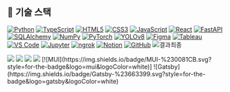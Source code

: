 <!-- README.md1 -->
## 🧠 기술 스택

[![Python](https://img.shields.io/badge/Python-3.13-blue?logo=python&logoColor=white)](https://www.python.org/)
[![TypeScript](https://img.shields.io/badge/TypeScript-3178C6?logo=typescript&logoColor=white)](https://www.typescriptlang.org/)
[![HTML5](https://img.shields.io/badge/HTML5-E34F26?logo=html5&logoColor=white)](https://developer.mozilla.org/docs/Web/HTML)
[![CSS3](https://img.shields.io/badge/CSS3-1572B6?logo=css3&logoColor=white)](https://developer.mozilla.org/docs/Web/CSS)
[![JavaScript](https://img.shields.io/badge/JavaScript-F7DF1E?logo=javascript&logoColor=black)](https://developer.mozilla.org/docs/Web/JavaScript)
[![React](https://img.shields.io/badge/React-61DAFB?logo=react&logoColor=black)](https://react.dev/)
[![FastAPI](https://img.shields.io/badge/FastAPI-009688?logo=fastapi&logoColor=white)](https://fastapi.tiangolo.com/)
[![SQLAlchemy](https://img.shields.io/badge/SQLAlchemy-D71F00?logo=databricks&logoColor=white)](https://www.sqlalchemy.org/)
[![NumPy](https://img.shields.io/badge/NumPy-013243?logo=numpy&logoColor=white)](https://numpy.org/)
[![PyTorch](https://img.shields.io/badge/PyTorch-EE4C2C?logo=pytorch&logoColor=white)](https://pytorch.org/)
[![YOLOv8](https://img.shields.io/badge/YOLOv8-00FFFF?logo=github&logoColor=black)](https://github.com/ultralytics/ultralytics)
[![Figma](https://img.shields.io/badge/Figma-F24E1E?logo=figma&logoColor=white)](https://www.figma.com/)
[![Tableau](https://img.shields.io/badge/Tableau-E97627?logo=tableau&logoColor=white)](https://www.tableau.com/)
[![VS Code](https://img.shields.io/badge/VS%20Code-007ACC?logo=visualstudiocode&logoColor=white)](https://code.visualstudio.com/)
[![Jupyter](https://img.shields.io/badge/Jupyter-F37626?logo=jupyter&logoColor=white)](https://jupyter.org/)
[![ngrok](https://img.shields.io/badge/ngrok-1F1E37?logo=ngrok&logoColor=white)](https://ngrok.com/)
[![Notion](https://img.shields.io/badge/Notion-000000?logo=notion&logoColor=white)](https://www.notion.so/)
[![GitHub](https://img.shields.io/badge/GitHub-181717?logo=github&logoColor=white)](https://github.com/)
![결과최종](https://github.com/user-attachments/assets/4574edfe-6fa6-49e8-90df-866d0949d565)

<img src="https://img.shields.io/badge/Python-3776AB?style=plastic&logo=Python&logoColor=white"/>
<img src="https://img.shields.io/badge/Node.js-339933?style=plastic&logo=Node.js&logoColor=white"/>
<img src="https://img.shields.io/badge/Docker-2496ED?style=plastic&logo=Docker&logoColor=white"/>
<img src="https://img.shields.io/badge/MySQL-4479A1?style=plastic&logo=MySQL&logoColor=white"/>
[![MUI](https://img.shields.io/badge/MUI-%230081CB.svg?style=for-the-badge&logo=mui&logoColor=white)]
![Gatsby](https://img.shields.io/badge/Gatsby-%23663399.svg?style=for-the-badge&logo=gatsby&logoColor=white)
